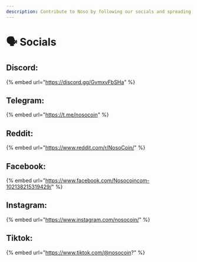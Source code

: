 ```yaml
---
description: Contribute to Noso by following our socials and spreading the word !!!
---
```


# 🗣 Socials

## Discord:

{% embed url="https://discord.gg/GvmxvFbSHa" %}

## Telegram:

{% embed url="https://t.me/nosocoin" %}

## Reddit:

{% embed url="https://www.reddit.com/r/NosoCoin/" %}

## Facebook:

{% embed url="https://www.facebook.com/Nosocoincom-102138215319429/" %}

## Instagram:

{% embed url="https://www.instagram.com/nosocoin/" %}

## Tiktok:

{% embed url="https://www.tiktok.com/@nosocoin?" %}
